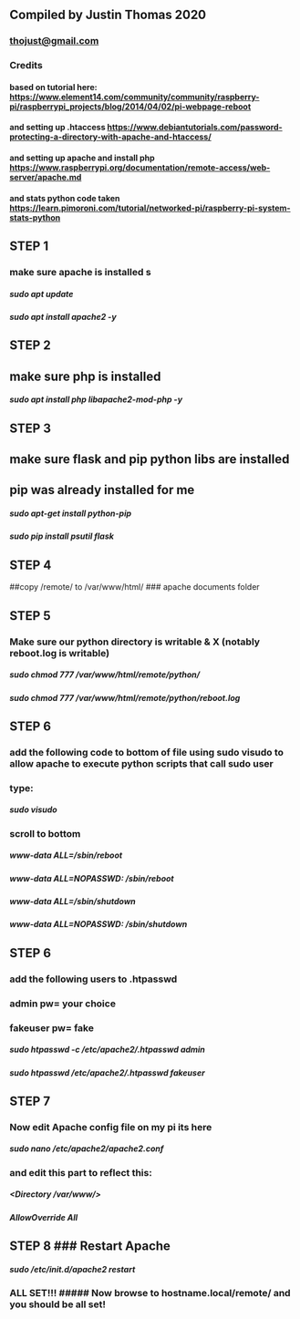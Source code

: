 
## Compiled by Justin Thomas 2020 ### 
### thojust@gmail.com ######

### Credits ####
#### based on tutorial here: https://www.element14.com/community/community/raspberry-pi/raspberrypi_projects/blog/2014/04/02/pi-webpage-reboot
#### and setting up .htaccess https://www.debiantutorials.com/password-protecting-a-directory-with-apache-and-htaccess/
#### and setting up apache and install php https://www.raspberrypi.org/documentation/remote-access/web-server/apache.md
#### and stats python code taken https://learn.pimoroni.com/tutorial/networked-pi/raspberry-pi-system-stats-python

## STEP 1 ###
### make sure apache is installed s
##### sudo apt update 
##### sudo apt install apache2 -y

## STEP 2 ######
## make sure php is installed 
##### sudo apt install php libapache2-mod-php -y


## STEP 3 #######
## make sure flask and pip python libs are installed 
## pip was already installed for me
##### sudo apt-get install python-pip 
##### sudo pip install psutil flask


## STEP 4 #### 
##copy /remote/ to /var/www/html/ ### apache documents folder 


## STEP 5 ###
### Make sure our python directory is writable & X (notably reboot.log is writable)

##### sudo chmod 777 /var/www/html/remote/python/
##### sudo chmod 777 /var/www/html/remote/python/reboot.log


## STEP 6 ###
####
### add the following code to bottom of file using sudo visudo to allow apache to execute python scripts that call sudo user  
### type: 
##### sudo visudo

### scroll to bottom
##### www-data ALL=/sbin/reboot
##### www-data ALL=NOPASSWD: /sbin/reboot
##### www-data ALL=/sbin/shutdown
##### www-data ALL=NOPASSWD: /sbin/shutdown



## STEP 6 ###
### add the following users to .htpasswd 
### admin pw= your choice 
### fakeuser pw= fake 


##### sudo htpasswd -c /etc/apache2/.htpasswd admin 
##### sudo htpasswd /etc/apache2/.htpasswd fakeuser

## STEP 7 ###
### Now edit Apache config file on my pi its here
##### sudo nano /etc/apache2/apache2.conf


### and edit this part to reflect this: 

##### <Directory /var/www/>
##### AllowOverride All
##### </Directory>


## STEP 8  ### Restart Apache 
##### sudo /etc/init.d/apache2 restart


### ALL SET!!! ##### Now browse to hostname.local/remote/ and you should be all set! ###


